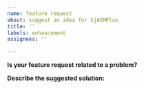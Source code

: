 ```yaml
---
name: feature request
about: suggest an idea for SjASMPlus
title: ''
labels: enhancement
assignees: ''

---
```


<!--
Thank you for suggesting an idea to make SjASMPlus better.
Please fill in as much of the template below as you're able:
-->

**Is your feature request related to a problem?**
<!-- Please describe the problem you are trying to solve -->


**Describe the suggested solution:**
<!-- Please describe the desired behavior -->
